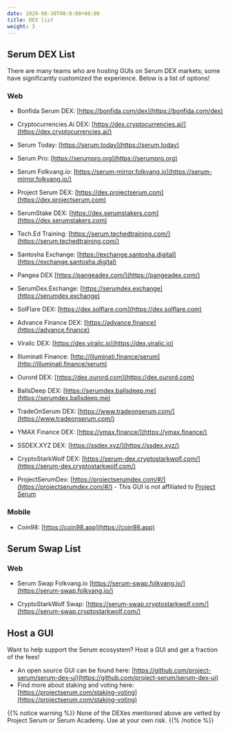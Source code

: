 ```yaml
---
date: 2020-08-30T00:0:00+00:00
title: DEX list
weight: 3
---
```


## Serum DEX List

There are many teams who are hosting GUIs on Serum DEX markets; some have significantly customized the experience. Below is a list of options!

### Web

- Bonfida Serum DEX: [https://bonfida.com/dex](https://bonfida.com/dex)

- Cryptocurrencies.Ai DEX: [https://dex.cryptocurrencies.ai/](https://dex.cryptocurrencies.ai/)

- Serum Today: [https://serum.today](https://serum.today)

- Serum Pro: [https://serumpro.org](https://serumpro.org)

- Serum Folkvang.io: [https://serum-mirror.folkvang.io](https://serum-mirror.folkvang.io/)

- Project Serum DEX: [https://dex.projectserum.com](https://dex.projectserum.com)

- SerumStake DEX: [https://dex.serumstakers.com](https://dex.serumstakers.com)

- Tech.Ed Training: [https://serum.techedtraining.com/](https://serum.techedtraining.com/)

- Santosha Exchange: [https://exchange.santosha.digital](https://exchange.santosha.digital)

- Pangea DEX [https://pangeadex.com/](https://pangeadex.com/)

- SerumDex.Exchange: [https://serumdex.exchange](https://serumdex.exchange)

- SolFlare DEX: [https://dex.solflare.com](https://dex.solflare.com)

- Advance Finance DEX: [https://advance.finance](https://advance.finance)

- Viralic DEX: [https://dex.viralic.io](https://dex.viralic.io)

- Illuminati Finance: [http://illuminati.finance/serum](http://illuminati.finance/serum)

- Ourord DEX: [https://dex.ourord.com](https://dex.ourord.com)

- BallsDeep DEX: [https://serumdex.ballsdeep.me](https://serumdex.ballsdeep.me)

- TradeOnSerum DEX: [https://www.tradeonserum.com/](https://www.tradeonserum.com/)

- YMAX Finance DEX: [https://ymax.finance/](https://ymax.finance/)

- SSDEX.XYZ DEX: [https://ssdex.xyz/](https://ssdex.xyz/)

- CryptoStarkWolf DEX: [https://serum-dex.cryptostarkwolf.com/](https://serum-dex.cryptostarkwolf.com/)

- ProjectSerumDex: [https://projectserumdex.com/#/](https://projectserumdex.com/#/) - This GUI is not affiliated to [Project Serum](https://projectserum.com)

### Mobile

- Coin98: [https://coin98.app](https://coin98.app)

## Serum Swap List

### Web

- Serum Swap Folkvang.io [https://serum-swap.folkvang.io/](https://serum-swap.folkvang.io/)

- CryptoStarkWolf Swap: [https://serum-swap.cryptostarkwolf.com/](https://serum-swap.cryptostarkwolf.com/)

## Host a GUI

Want to help support the Serum ecosystem? Host a GUI and get a fraction of the fees!

- An open source GUI can be found here: [https://github.com/project-serum/serum-dex-ui](https://github.com/project-serum/serum-dex-ui)
- Find more about staking and voting here: [https://projectserum.com/staking-voting](https://projectserum.com/staking-voting)

{{% notice warning %}}
None of the DEXes mentioned above are vetted by Project Serum or Serum Academy. Use at your own risk.
{{% /notice %}}
